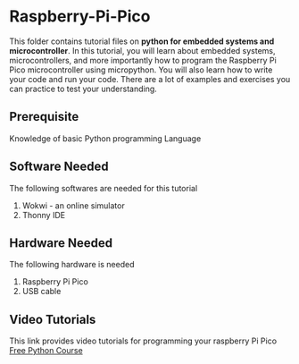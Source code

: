 # Raspberry-Pi-Pico
This folder contains tutorial files on **python for embedded systems and microcontroller**. 
In this tutorial, you will learn about embedded systems, microcontrollers, and more importantly how to program the Raspberry Pi Pico microcontroller using micropython. 
You will also learn how to write your code and run your code.  There are a lot of examples and exercises you can practice to test your understanding. 

## Prerequisite
Knowledge of basic Python programming Language 
## Software Needed 
The following softwares are needed for this tutorial 
1. Wokwi - an online simulator 
2. Thonny IDE 
## Hardware  Needed
The following hardware is needed 
1. Raspberry Pi Pico 
2. USB cable  
## Video Tutorials 
This link provides video tutorials for programming your raspberry Pi Pico
[Free Python Course](https://www.youtube.com/channel/UCROdvlX2Nm1AR2eaLSQKHsQ)
